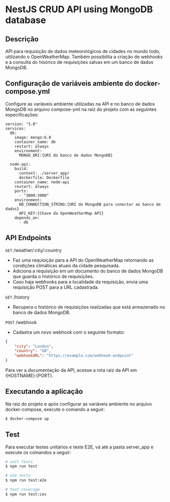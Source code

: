 # NestJS CRUD API using MongoDB database 

## Descrição

API para requisição de dados meteorológicos de cidades no mundo todo, utilizando o OpenWeatherMap. Também possibilita a criação de webhooks e a consulta do hisórico de requisições salvas em um banco de dados MongoDB.

## Configuração de variáveis ambiente do docker-compose.yml

Configure as variáveis ambiente utilizadas na API e no banco de dados MongoDB no arquivo compose-yml na raiz do projeto com as seguintes especificações:
```
version: "3.8"
services:
  db:
    image: mongo:6.0
    container_name: db
    restart: always
    environment:
      MONGO_URI:{URI do banco de dados MongoDB}

  node-api:
    build:
      context: ./server_app/
      dockerfile: Dockerfile
    container_name: node-api
    restart: always
    ports:
      - "3000:3000"
    environment:
      DB_CONNECTION_STRING:{URI do MongoDB para conectar ao banco de dados}
      API_KEY:{Chave da OpenWeatherMap API}
    depends_on:
      - db
```

## API Endpoints

```GET``` /weather/:city/:country 
- Faz uma requisição para a API do OpenWeatherMap retornando as condições climáticas atuais da cidade pesquisada.
- Adiciona a requisição em um documento do banco de dados MongoDB que guarda o histórico de requisições.
- Caso haja webhooks para a localidade da requisição, envia uma requisição POST para a URL cadastrada.

 ```GET``` /history
 - Recupera o histórico de requisições realizadas que está armazenado no banco de dados MongoDB.

```POST``` /webhook
- Cadastra um novo webhook com o seguinte formato:
```json
{
    "city": "London",
    "country": "GB",
    "webhookURL": "https://example.com/webhook-endpoint"
}

```

Para ver a documentação da API, acesse a rota raiz da API em {HOSTNAME}:{PORT}.


## Executando a aplicação
Na raiz do projeto e após configurar as variáveis ambiente no arquivo docker-compose, execute o comando a seguir:
```bash
$ docker-compose up
```

## Test
Para executar testes unitários e teste E2E, vá até a pasta server_app e execute os comandos a seguir:

```bash
# unit tests
$ npm run test

# e2e tests
$ npm run test:e2e

# test coverage
$ npm run test:cov
```
